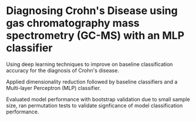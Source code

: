 # Diagnosing Crohn's Disease using gas chromatography mass spectrometry (GC-MS) with an MLP classifier

Using deep learning techniques to improve on baseline classification accuracy for the diagnosis of Crohn's disease.

Applied dimensionality reduction followed by baseline classifiers and a Multi-layer Perceptron (MLP) classifier.

Evaluated model performance with bootstrap validation due to small sample size, ran permutation tests to validate signficance of model classification performance.



